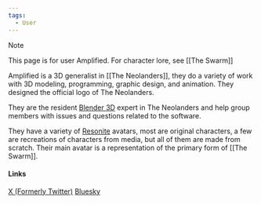 ```yaml
---
tags:
  - User
---
```

>[!NOTE]
>This page is for user Amplified. For character lore, see [[The Swarm]]

Amplified is a 3D generalist in [[The Neolanders]], they do a variety of work with 3D modeling, programming, graphic design, and animation. They designed the official logo of The Neolanders.

They are the resident [Blender 3D](https://www.blender.org/) expert in The Neolanders and help group members with issues and questions related to the software.

They have a variety of [Resonite](https://www.resonite.com/) avatars, most are original characters, a few are recreations of characters from media, but all of them are made from scratch.
Their main avatar is a representation of the primary form of [[The Swarm]].
#### Links
[X (Formerly Twitter)](https://x.com/AmplifiedNLND?t=pDuyl3XPoQX75pEqyCu6-w&s=09)
[Bluesky](https://bsky.app/profile/amplified.bsky.social)
